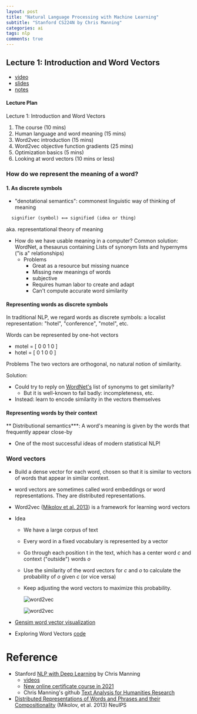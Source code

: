 ```yaml
---
layout: post
title: "Natural Language Processing with Machine Learning"
subtitle: "Stanford CS224N by Chris Manning"
categories: ai
tags: nlp
comments: true
---
```


## Lecture 1: Introduction and Word Vectors
* [video](https://www.youtube.com/watch?v=8rXD5-xhemo&list=PLoROMvodv4rOhcuXMZkNm7j3fVwBBY42z&index=1)
* [slides]()
* [notes](http://web.stanford.edu/class/cs224n/readings/cs224n-2019-notes01-wordvecs1.pdf)

#### Lecture Plan
Lecture 1: Introduction and Word Vectors
1. The course (10 mins)
2. Human language and word meaning (15 mins)
3. Word2vec introduction (15 mins)
4. Word2vec objective function gradients (25 mins)
5. Optimization basics (5 mins)
6. Looking at word vectors (10 mins or less)

### How do we represent the meaning of a word?
#### 1. As discrete symbols

* "denotational semantics": commonest linguistic way of thinking of meaning

```markdown
  signifier (symbol) ⟺ signified (idea or thing)
```
 aka. representational theory of meaning

* How do we have usable meaning in a computer?
Common solution: WordNet, a thesaurus containing Lists of synonym lists and hypernyms ("is a" relationships)
  * Problems
      * Great as a resource but missing nuance
      * Missing new meanings of words
      * subjective
      * Requires human labor to create and adapt
      * Can't compute accurate word similarity

#### Representing words as discrete symbols

In traditional NLP, we regard words as discrete symbols: a localist representation:
"hotel", "conference", "motel", etc.

Words can be represented by one-hot vectors


- motel = \[ 0 0 1 0 \]
- hotel = \[ 0 1 0 0 \]


Problems
The two vectors are orthogonal, no natural notion of similarity.

Solution:
* Could try to reply on [WordNet's](https://wordnet.princeton.edu/) list of synonyms to get similarity?
   * But it is well-known to fail badly: incompleteness, etc.
* Instead: learn to encode similarity in the vectors themselves

#### Representing words by their context
** Distributional semantics***: A word's meaning is given by the words that
frequently appear close-by

   * One of the most successful ideas of modern statistical NLP!

### Word vectors
* Build a dense vector for each word, chosen so that it is similar to
vectors of words that appear in similar context.
* word vectors are sometimes called word embeddings or word representations.
They are distributed representations.

* Word2vec ([Mikolov et al. 2013](https://papers.nips.cc/paper/2013/file/9aa42b31882ec039965f3c4923ce901b-Paper.pdf))
 is a framework for learning word vectors
* Idea
  * We have a large corpus of text
  * Every word in a fixed vocabulary is represented by a vector
  * Go through each position t in the text, which has a center word _c_ and context ("outside") words _o_
  * Use the similarity of the word vectors for _c_ and _o_ to calculate the probability of _o_ given _c_ (or vice versa)
  * Keep adjusting the word vectors to maximize this probability.
  
    ![word2vec]({{site.url}}/assets/img/wordvec_overview.png)

    ![word2vec]({{site.url}}/assets/img/wordvec_objective_function.png)
    
* [Gensim word vector visualization](http://web.stanford.edu/class/cs224n/materials/Gensim%20word%20vector%20visualization.html)
* Exploring Word Vectors [code](https://github.com/manning/CS224N/blob/master/assignments/hw1/exploring_word_vectors.ipynb)
# Reference
* Stanford [NLP with Deep Learning](http://web.stanford.edu/class/cs224n/index.html#schedule) by Chris Manning
  * [videos](https://online.stanford.edu/artificial-intelligence/free-content?category=All&course=6097)
  * [New online certificate course in 2021](https://online.stanford.edu/courses/xcs224n-natural-language-processing-deep-learning)
  * Chris Manning's github [Text Analysis for Humanities Research](https://github.com/manning/Text-Analysis-for-Humanities-Research/tree/master/01-Intro%20to%20NLTK)
* [Distributed Representations of Words and Phrases
and their Compositionality](https://papers.nips.cc/paper/2013/file/9aa42b31882ec039965f3c4923ce901b-Paper.pdf) (Mikolov, et al. 2013) NeuIPS